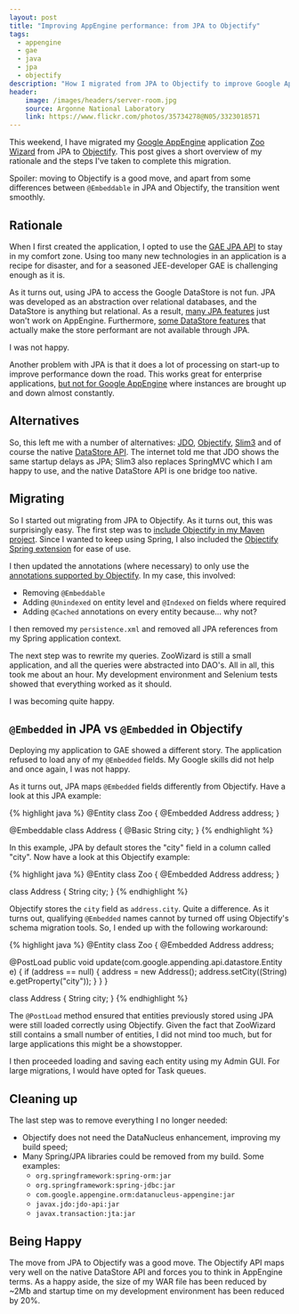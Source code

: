 ```yaml
---
layout: post
title: "Improving AppEngine performance: from JPA to Objectify"
tags:
  - appengine
  - gae
  - java
  - jpa
  - objectify
description: "How I migrated from JPA to Objectify to improve Google AppEngine startup performance."
header:
    image: /images/headers/server-room.jpg
    source: Argonne National Laboratory
    link: https://www.flickr.com/photos/35734278@N05/3323018571
---
```


This weekend, I have migrated my [Google AppEngine][] application [Zoo Wizard][] from JPA to [Objectify][].
This post gives a short overview of my rationale and the steps I've taken to complete this migration.


Spoiler: moving to Objectify is a good move, and apart from some differences between `@Embeddable` in
JPA and Objectify, the transition went smoothly.

Rationale
---------

When I first created the application, I opted to use the
[GAE JPA API](http://code.google.com/appengine/docs/java/datastore/jpa/overview.html) to stay in my comfort zone.
Using too many new technologies in an application is a recipe for disaster, and for a seasoned JEE-developer
GAE is challenging enough as it is.

As it turns out, using JPA to access the Google DataStore is not fun. JPA was developed as an abstraction over
relational databases, and the DataStore is anything but relational. As a result,
[many JPA features](http://code.google.com/appengine/docs/java/datastore/jpa/overview.html#Unsupported_Features_of_JPA)
just won't work on AppEngine. Furthermore,
[some DataStore features](http://code.google.com/appengine/docs/java/datastore/entities.html#Working_with_Entities)
that actually make the store performant are not available through JPA.

I was not happy.

Another problem with JPA is that it does a lot of processing on start-up to improve performance down the road.
This works great for enterprise applications,
[but not for Google AppEngine](http://paulonjava.blogspot.com/2010/12/tuning-google-appengine.html)
where instances are brought up and down almost constantly.

Alternatives
------------

So, this left me with a number of alternatives: [JDO][], [Objectify][], [Slim3][] and of course the
native [DataStore API][].
The internet told me that JDO shows the same startup delays as JPA; Slim3 also replaces SpringMVC which I am
happy to use, and the native DataStore API is one bridge too native.

Migrating
---------

So I started out migrating from JPA to Objectify. As it turns out, this was surprisingly easy. The first step
was to [include Objectify in my Maven project](http://code.google.com/p/objectify-appengine/wiki/MavenRepository).
Since I wanted to keep using Spring, I also included the
[Objectify Spring extension](http://code.google.com/p/objectify-appengine-spring/)
for ease of use.

I then updated the annotations (where necessary) to only use the
[annotations supported by Objectify](http://code.google.com/p/objectify-appengine/wiki/AnnotationReference). In my case,
this involved:

- Removing `@Embeddable`
- Adding `@Unindexed` on entity level and `@Indexed` on fields where required
- Adding `@Cached` annotations on every entity because... why not?

I then removed my `persistence.xml` and removed all JPA references from my Spring application context.

The next step was to rewrite my queries. ZooWizard is still a small application, and all the queries were
abstracted into DAO's. All in all, this took me about an hour. My development environment and Selenium tests showed
that everything worked as it should.

I was becoming quite happy.

`@Embedded` in JPA vs `@Embedded` in Objectify
----------------------------------------------

Deploying my application to GAE showed a different story. The application refused to load any of my
`@Embedded` fields. My Google skills did not help and once again, I was not happy.

As it turns out, JPA maps `@Embedded` fields differently from Objectify. Have a look at this JPA example:

{% highlight java %}
@Entity class Zoo {
  @Embedded Address address;
}

@Embeddable class Address {
  @Basic String city;
}
{% endhighlight %}    

In this example, JPA by default stores the "city" field in a column called "city". Now have a look at this
Objectify example:

{% highlight java %}
@Entity class Zoo {
  @Embedded Address address;
}

class Address {
  String city;
}
{% endhighlight %}    

Objectify stores the `city` field as `address.city`. Quite a difference. As it turns out, qualifying `@Embedded`
names cannot by turned off using Objectify's schema migration tools. So, I ended up with the following workaround:

{% highlight java %}
@Entity class Zoo {
  @Embedded Address address;

  @PostLoad public void update(com.google.appending.api.datastore.Entity e) {
    if (address == null) {
      address = new Address();
      address.setCity((String) e.getProperty("city"));
    }
  }
}

class Address {
  String city;
}
{% endhighlight %}    

The `@PostLoad` method ensured that entities previously stored using JPA were still loaded correctly using Objectify.
Given the fact that ZooWizard still contains a small number of entities, I did not mind too much, but for large
applications this might be a showstopper.

I then proceeded loading and saving each entity using my Admin GUI. For large migrations,
I would have opted for Task queues.

Cleaning up
-----------

The last step was to remove everything I no longer needed:

- Objectify does not need the DataNucleus enhancement, improving my build speed;
- Many Spring/JPA libraries could be removed from my build. Some examples:
    - `org.springframework:spring-orm:jar`
    - `org.springframework:spring-jdbc:jar`
    - `com.google.appengine.orm:datanucleus-appengine:jar`
    - `javax.jdo:jdo-api:jar`
    - `javax.transaction:jta:jar`

Being Happy
-----------

The move from JPA to Objectify was a good move. The Objectify API maps very well on the native DataStore API and
forces you to think in AppEngine terms. As a happy aside, the size of my WAR file has been reduced by ~2Mb and
startup time on my development environment has been reduced by 20%.

[Google AppEngine]: http://code.google.com/appengine
[Zoo Wizard]: http://www.zoowizard.eu/index
[Objectify]: http://code.google.com/p/objectify-appengine/
[JDO]: http://code.google.com/appengine/docs/java/datastore/jdo/overview.html
[Datastore API]: http://code.google.com/appengine/docs/java/datastore/entities.html
[Slim3]: http://sites.google.com/site/slim3appengine/
